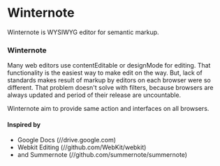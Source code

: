 # Winternote
Winternote is WYSIWYG editor for semantic markup.

### Winternote
Many web editors use contentEditable or designMode for editing. That functionality is the easiest way to make edit on the way.
But, lack of standards makes result of markup by editors on each browser were so different. That problem doesn't solve with filters,
because browsers are always updated and period of their release are uncountable.

Winternote aim to provide same action and interfaces on all browsers.

#### Inspired by

* Google Docs (//drive.google.com)
* Webkit Editing (//github.com/WebKit/webkit)
* and Summernote (//github.com/summernote/summernote)

